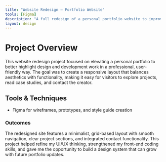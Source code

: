 ```yaml
---
title: "Website Redesign – Portfolio Website"
tools: [Figma]
description: "A full redesign of a personal portfolio website to improve user experience, showcase projects more effectively, and reflect a clean, modern aesthetic."
layout: design
---
```


# Project Overview

This website redesign project focused on elevating a personal portfolio to better highlight design and development work in a professional, user-friendly way. The goal was to create a responsive layout that balances aesthetics with functionality, making it easy for visitors to explore projects, read case studies, and contact the creator.

## Tools & Techniques

- Figma for wireframes, prototypes, and style guide creation

### Outcomes

The redesigned site features a minimalist, grid-based layout with smooth navigation, clear project sections, and integrated contact functionality. This project helped refine my UI/UX thinking, strengthened my front-end coding skills, and gave me the opportunity to build a design system that can grow with future portfolio updates.
